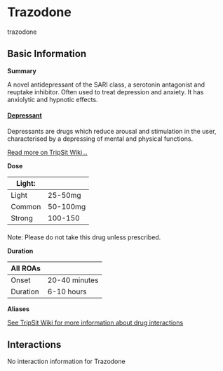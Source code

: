 # Trazodone

trazodone

## Basic Information

**Summary**

A novel antidepressant of the SARI class, a serotonin antagonist and reuptake inhibitor. Often used to treat depression and anxiety. It has anxiolytic and hypnotic effects.

#### [Depressant](/category/depressant)

Depressants are drugs which reduce arousal and stimulation in the user, characterised by a depressing of mental and physical functions.

[Read more on TripSit Wiki...](#{category.wiki})

**Dose**

| Light: |          |
| ------ | -------- |
| Light  | 25-50mg  |
| Common | 50-100mg |
| Strong | 100-150  |

#### 

 Note: Please do not take this drug unless prescribed.

**Duration**

| All ROAs |               |
| -------- | ------------- |
| Onset    | 20-40 minutes |
| Duration | 6-10 hours    |

**Aliases**

[See TripSit Wiki for more information about drug interactions](http://combo.tripsit.me/)

## Interactions

No interaction information for Trazodone